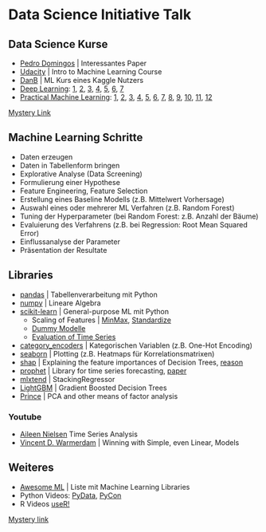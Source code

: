 # Data Science Initiative Talk

## Data Science Kurse

+ [Pedro Domingos](https://homes.cs.washington.edu/~pedrod/papers/cacm12.pdf) | Interessantes Paper
+ [Udacity](https://eu.udacity.com/course/intro-to-machine-learning--ud120) | Intro to Machine Learning Course
+ [DanB](https://www.kaggle.com/dansbecker/learning-materials-on-kaggle) | ML Kurs eines Kaggle Nutzers
+ [Deep Learning](http://forums.fast.ai/t/welcome-to-part-1-v2/5787?source_topic_id=8319):
[1](https://www.youtube.com/watch?v=IPBSB1HLNLo&feature=youtu.be),
[2](https://www.youtube.com/watch?v=JNxcznsrRb8&feature=youtu.be),
[3](https://www.youtube.com/watch?v=9C06ZPF8Uuc&feature=youtu.be),
[4](https://www.youtube.com/watch?v=gbceqO8PpBg&feature=youtu.be),
[5](https://www.youtube.com/watch?v=J99NV9Cr75I&feature=youtu.be),
[6](https://www.youtube.com/watch?v=sHcLkfRrgoQ&feature=youtu.be),
[7](https://www.youtube.com/watch?v=H3g26EVADgY&feature=youtu.be)  
+ [Practical Machine Learning](http://forums.fast.ai/t/another-treat-early-access-to-intro-to-machine-learning-videos/6826):
[1](https://www.youtube.com/watch?v=CzdWqFTmn0Y),
[2](https://www.youtube.com/watch?v=blyXCk4sgEg),
[3](https://www.youtube.com/watch?v=YSFG_W8JxBo),
[4](https://www.youtube.com/watch?v=0v93qHDqq_g),
[5](https://www.youtube.com/watch?v=3jl2h9hSRvc),
[6](https://www.youtube.com/watch?v=BFIYUvBRTpE),
[7](https://www.youtube.com/watch?v=O5F9vR2CNYI),
[8](https://www.youtube.com/watch?v=DzE0eSdy5Hk),
[9](https://www.youtube.com/watch?v=PGC0UxakTvM),
[10](https://www.youtube.com/watch?v=37sFIak42Sc),
[11](https://www.youtube.com/watch?v=XJ_waZlJU8g),
[12](https://www.youtube.com/watch?v=5_xFdhfUnvQ)

[Mystery Link](http://faculty.neu.edu.cn/cc/zhangyf/papers/How-to-Lie-with-Statistics.pdf)

## Machine Learning Schritte

+ Daten erzeugen
+ Daten in Tabellenform bringen
+ Explorative Analyse (Data Screening)
+ Formulierung einer Hypothese
+ Feature Engineering, Feature Selection
+ Erstellung eines Baseline Modells (z.B. Mittelwert Vorhersage)
+ Auswahl eines oder mehrerer ML Verfahren (z.B. Random Forest)
+ Tuning der Hyperparameter (bei Random Forest: z.B. Anzahl der Bäume)
+ Evaluierung des Verfahrens (z.B. bei Regression: Root Mean Squared Error)
+ Einflussanalyse der Parameter
+ Präsentation der Resultate


## Libraries

+ [pandas](https://pandas.pydata.org/) | Tabellenverarbeitung mit Python
+ [numpy](https://docs.scipy.org/doc/numpy-1.15.1/reference/generated/numpy.log1p.html) | Lineare Algebra
+ [scikit-learn](http://scikit-learn.org/stable/) | General-purpose ML mit Python
  + Scaling of Features | [MinMax](http://scikit-learn.org/stable/modules/generated/sklearn.preprocessing.MinMaxScaler.html#sklearn.preprocessing.MinMaxScaler), [Standardize](http://scikit-learn.org/stable/modules/generated/sklearn.preprocessing.StandardScaler.html#sklearn.preprocessing.StandardScaler)
  + [Dummy Modelle](http://scikit-learn.org/stable/modules/generated/sklearn.dummy.DummyRegressor.html)
  + [Evaluation of Time Series](http://scikit-learn.org/stable/modules/generated/sklearn.model_selection.TimeSeriesSplit.html)
+ [category_encoders](http://contrib.scikit-learn.org/categorical-encoding/) | Kategorischen Variablen (z.B. One-Hot Encoding)
+ [seaborn](https://seaborn.pydata.org/) | Plotting (z.B. Heatmaps für Korrelationsmatrixen)
+ [shap](https://github.com/slundberg/shap/) | Explaining the feature importances of Decision Trees, [reason](http://explained.ai/rf-importance/index.html)
+ [prophet](https://github.com/facebook/prophet) | Library for time series forecasting, [paper](https://peerj.com/preprints/3190.pdf)
+ [mlxtend](https://rasbt.github.io/mlxtend/user_guide/regressor/StackingRegressor/) | StackingRegressor
+ [LightGBM](https://github.com/Microsoft/LightGBM) | Gradient Boosted Decision Trees
+ [Prince](https://github.com/kormilitzin/Prince) | PCA and other means of factor analysis

### Youtube
+ [Aileen Nielsen](https://www.youtube.com/watch?v=zmfe2RaX-14) Time Series Analysis 
+ [Vincent D. Warmerdam](https://www.youtube.com/watch?v=68ABAU_V8qI) | Winning with Simple, even Linear, Models

## Weiteres

+ [Awesome ML](https://github.com/josephmisiti/awesome-machine-learning) | Liste mit Machine Learning Libraries
+ Python Videos: [PyData](https://www.youtube.com/channel/UCOjD18EJYcsBog4IozkF_7w), [PyCon](https://www.youtube.com/channel/UCsX05-2sVSH7Nx3zuk3NYuQ)
+ R Videos [useR!](https://www.youtube.com/channel/UC_R5smHVXRYGhZYDJsnXTwg/featured)


[Mystery link](https://www.autodeskresearch.com/publications/samestats)
